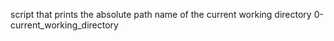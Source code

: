 script that prints the absolute path name of the current working directory
0-current_working_directory
